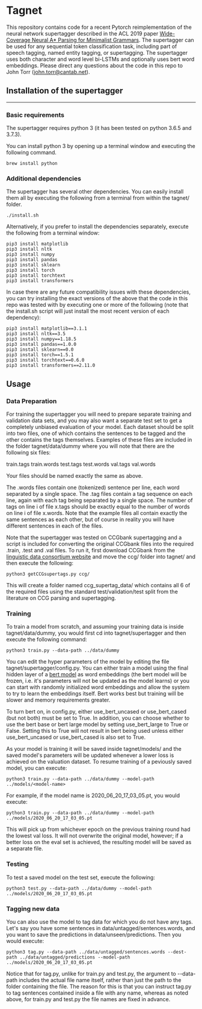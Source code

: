 # Tagnet

This repository contains code for a recent Pytorch reimplementation of the neural network supertagger described in the ACL 2019 paper [Wide-Coverage Neural A* Parsing for Minimalist Grammars](https://www.aclweb.org/anthology/P19-1238.pdf).  The supertagger can be used for any sequential token classification task, including part of speech tagging, named entity tagging, or supertagging.  The supertagger uses both character and word level bi-LSTMs and optionally uses bert word embeddings.  Please direct any questions about the code in this repo to John Torr (john.torr@cantab.net).

## Installation of the supertagger
---------------

### Basic requirements

The supertagger requires python 3 (it has been tested on python 3.6.5 and 3.7.3).

You can install python 3 by opening up a terminal window and executing the following command.

```
brew install python
```

### Additional dependencies

The supertagger has several other dependencies.  You can easily install them all by  executing the following from a terminal from within the tagnet/ folder.

```
./install.sh
```

Alternatively, if you prefer to install the dependencies separately, execute the following from a terminal window:

```
pip3 install matplotlib
pip3 install nltk
pip3 install numpy
pip3 install pandas
pip3 install sklearn
pip3 install torch
pip3 install torchtext
pip3 install transformers
```

In case there are any future compatibility issues with these dependencies, you can try installing the exact versions of the above that the code in this repo was tested with by executing one or more of the following (note that the install.sh script will just install the most recent version of each dependency):

```
pip3 install matplotlib==3.1.1
pip3 install nltk==3.5
pip3 install numpy==1.18.5
pip3 install pandas==1.0.0
pip3 install sklearn==0.0
pip3 install torch==1.5.1
pip3 install torchtext==0.6.0
pip3 install transformers==2.11.0
```

## Usage

### Data Preparation

For training the supertagger you will need to prepare separate training and validation data sets, and you may also want a separate test set to get a completely unbiased evaluation of your model.  Each dataset should be split into two files, one of which contains the sentences to be tagged and the other contains the tags themselves.  Examples of these files are included in the folder tagnet/data/dummy where you will note that there are the following six files:

train.tags
train.words
test.tags
test.words
val.tags
val.words

Your files should be named exactly the same as above.

The .words files contain one (tokenized) sentence per line, each word separated by a single space.  The .tag files contain a tag sequence on each line, again with each tag being separated by a single space.  The number of tags on line i of file x.tags should be exactly equal to the number of words on line i of file x.words.  Note that the example files all contain exactly the same sentences as each other, but of course in reality you will have different sentences in each of the files.

Note that the supertagger was tested on CCGbank supertagging and a script is included for converting the original CCGbank files into the required .train, .test and .val files.  To run it, first download CCGbank from the [linguistic data consortium website](https://catalog.ldc.upenn.edu/LDC2005T13) and move the ccg/ folder into tagnet/ and then execute the following:

```
python3 getCCGsupertags.py ccg/
```

This will create a folder named ccg_supertag_data/ which contains all 6 of the required files using the standard test/validation/test split from the literature on CCG parsing and supertagging.

### Training

To train a model from scratch, and assuming your training data is inside tagnet/data/dummy, you would first cd into tagnet/supertagger and then execute the following command:

```
python3 train.py --data-path ../data/dummy
```

You can edit the hyper parameters of the model by editing the file tagnet/supertagger/config.py.  You can either train a model using the final hidden layer of a [bert model](https://arxiv.org/pdf/1810.04805.pdf) as word embeddings (the bert model will be frozen, i.e. it's parameters will not be updated as the model learns) or you can start with randomly initialized word embeddings and allow the system to try to learn the embeddings itself.  Bert works best but training will be slower and memory requirements greater.

To turn bert on, in config.py, either use_bert_uncased or use_bert_cased (but not both) must be set to True.  In addition, you can choose whether to use the bert base or bert large model by setting use_bert_large to True or False.  Setting this to True will not result in bert being used unless either use_bert_uncased or use_bert_cased is also set to True.

As your model is training it will be saved inside tagnet/models/ and the saved model's parameters will be updated whenever a lower loss is achieved on the valuation dataset.  To resume training of a peviously saved model, you can execute:

```
python3 train.py --data-path ../data/dummy --model-path ../models/<model-name>
```

For example, if the model name is 2020_06_20_17_03_05.pt, you would execute:

```
python3 train.py --data-path ../data/dummy --model-path ../models/2020_06_20_17_03_05.pt
```

This will pick up from whichever epoch on the previous training round had the lowest val loss.  It will not overwrite the original model, however; if a better loss on the eval set is achieved, the resulting model will be saved as a separate file.

### Testing

To test a saved model on the test set, execute the following:

```
python3 test.py --data-path ../data/dummy --model-path ../models/2020_06_20_17_03_05.pt
```

### Tagging new data

You can also use the model to tag data for which you do not have any tags.  Let's say you have some sentences in data/untagged/sentences.words, and you want to save the predictions in data/unseen/predictions.  Then you would execute:

```
python3 tag.py --data-path ../data/untagged/sentences.words --dest-path ../data/untagged/predictions --model-path ../models/2020_06_20_17_03_05.pt
```

Notice that for tag.py, unlike for train.py and test.py, the argument to --data-path includes the actual file name itself, rather than just the path to the folder containing the file.  The reason for this is that you can instruct tag.py to tag sentences contained inside a file with any name, whereas as noted above, for train.py and test.py the file names are fixed in advance.


